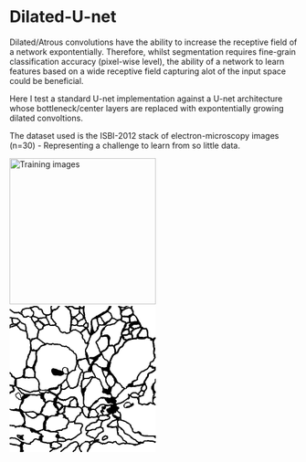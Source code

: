 # Dilated-U-net

Dilated/Atrous convolutions have the ability to increase the receptive field of a network expontentially. Therefore, whilst segmentation requires fine-grain classification accuracy (pixel-wise level), the ability of a network to learn features based on a wide receptive field capturing alot of the input space could be beneficial.

Here I test a standard U-net implementation against a U-net architecture whose bottleneck/center layers are replaced with expontentially growing dilated convoltions.

The dataset used is the ISBI-2012 stack of electron-microscopy images (n=30) - Representing a challenge to learn from so little data.

<img src="images/train-volume-p1c1pmolsqq5ugdl17011cu4skf.gif" width="256" height="256" title="Training images" /><img src="images/train-labels-p1c1pngvp9u1148fmnh1i8o5dq.gif" width="256" height="256" title="Ground truth labels" />


